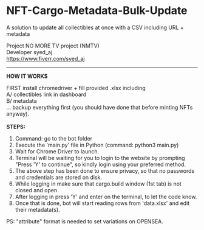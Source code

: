 # NFT-Cargo-Metadata-Bulk-Update</br>
A solution to update all collectibles at once with a CSV including URL + metadata</br>

Project 		NO MORE TV project (NMTV)</br>
Developer	  	syed_aj</br>
		        https://www.fiverr.com/syed_aj</br>

-------------------------------------------------------------------------------------

<strong>HOW IT WORKS</strong>

FIRST
install chromedriver + fill provided .xlsx including</br>
A/ collectibles link in dashboard </br>
B/ metadata </br>
... backup everything first (you should have done that before minting NFTs anyway).</br>
</br>
<strong>STEPS:</strong></br>
01. Command: go to the bot folder 
02. Execute the 'main.py' file in Python (command: python3 main.py)
03. Wait for Chrome Driver to launch.
04. Terminal will be waiting for you to login to the website by prompting "Press 'Y' to continue", so kindly login using your preferred method.
05. The above step has been done to ensure privacy, so that no passwords and credentials are stored on disk.
06. While logging in make sure that cargo.build window (1st tab) is not closed and open.
07. After logging in press 'Y' and enter on the terminal, to let the code know.
08. Once that is done, bot will start reading rows from 'data.xlsx' and edit their metadata(s).

PS: "attribute" format is needed to set variations on OPENSEA.

